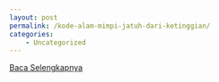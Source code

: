 ```yaml
---
layout: post
permalink: /kode-alam-mimpi-jatuh-dari-ketinggian/
categories:
    - Uncategorized
---
```


[Baca Selengkapnya](/06)